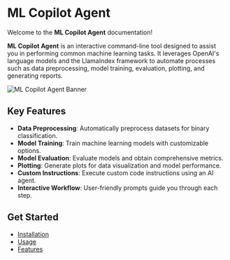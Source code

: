 # ML Copilot Agent

Welcome to the **ML Copilot Agent** documentation!

**ML Copilot Agent** is an interactive command-line tool designed to assist you in performing common machine learning tasks. It leverages OpenAI's language models and the LlamaIndex framework to automate processes such as data preprocessing, model training, evaluation, plotting, and generating reports.

![ML Copilot Agent Banner](assets/banner.png)

## Key Features

- **Data Preprocessing**: Automatically preprocess datasets for binary classification.
- **Model Training**: Train machine learning models with customizable options.
- **Model Evaluation**: Evaluate models and obtain comprehensive metrics.
- **Plotting**: Generate plots for data visualization and model performance.
- **Custom Instructions**: Execute custom code instructions using an AI agent.
- **Interactive Workflow**: User-friendly prompts guide you through each step.

## Get Started

- [Installation](installation.md)
- [Usage](usage/command.md)
- [Features](features/preprocessing.md)
